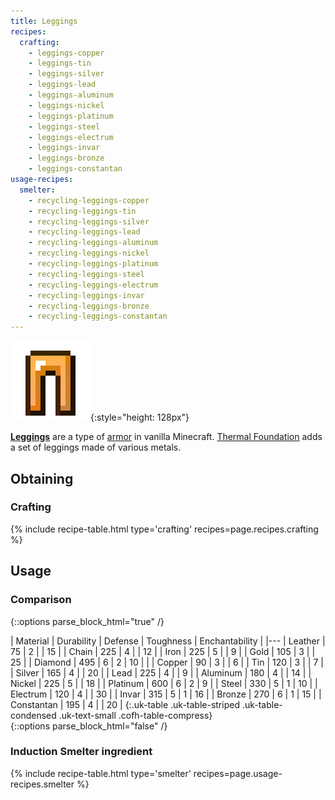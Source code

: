 ```yaml
---
title: Leggings
recipes:
  crafting:
    - leggings-copper
    - leggings-tin
    - leggings-silver
    - leggings-lead
    - leggings-aluminum
    - leggings-nickel
    - leggings-platinum
    - leggings-steel
    - leggings-electrum
    - leggings-invar
    - leggings-bronze
    - leggings-constantan
usage-recipes:
  smelter:
    - recycling-leggings-copper
    - recycling-leggings-tin
    - recycling-leggings-silver
    - recycling-leggings-lead
    - recycling-leggings-aluminum
    - recycling-leggings-nickel
    - recycling-leggings-platinum
    - recycling-leggings-steel
    - recycling-leggings-electrum
    - recycling-leggings-invar
    - recycling-leggings-bronze
    - recycling-leggings-constantan
---
```


![Leggings](/assets/images/thermal-foundation/leggings.gif){:style="height: 128px"}


**[Leggings](https://minecraft.gamepedia.com/Leggings)** are a type of
[armor](https://minecraft.gamepedia.com/Armor) in vanilla Minecraft. [Thermal
Foundation](/docs/thermal-foundation/) adds a set of leggings made of various
metals.


Obtaining
---------

### Crafting
{% include recipe-table.html type='crafting' recipes=page.recipes.crafting %}


Usage
-----

### Comparison
{::options parse_block_html="true" /}
<div class="uk-overflow-container">
| Material | Durability | Defense | Toughness | Enchantability |
|---
| Leather | 75 | 2 | | 15 |
| Chain | 225 | 4 | | 12 |
| Iron | 225 | 5 | | 9 |
| Gold | 105 | 3 | | 25 |
| Diamond | 495 | 6 | 2 | 10 |
|
| Copper | 90 | 3 | | 6 |
| Tin | 120 | 3 | | 7 |
| Silver | 165 | 4 | | 20 |
| Lead | 225 | 4 | | 9 |
| Aluminum | 180 | 4 | | 14 |
| Nickel | 225 | 5 | | 18 |
| Platinum | 600 | 6 | 2 | 9 |
| Steel | 330 | 5 | 1 | 10 |
| Electrum | 120 | 4 | | 30 |
| Invar | 315 | 5 | 1 | 16 |
| Bronze | 270 | 6 | 1 | 15 |
| Constantan | 195 | 4 | | 20 |
{:.uk-table .uk-table-striped .uk-table-condensed .uk-text-small .cofh-table-compress}
</div>
{::options parse_block_html="false" /}

### Induction Smelter ingredient
{% include recipe-table.html type='smelter' recipes=page.usage-recipes.smelter %}
